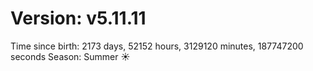 # Version: v5.11.11
Time since birth: 2173 days, 52152 hours, 3129120 minutes, 187747200 seconds
Season: Summer ☀️
